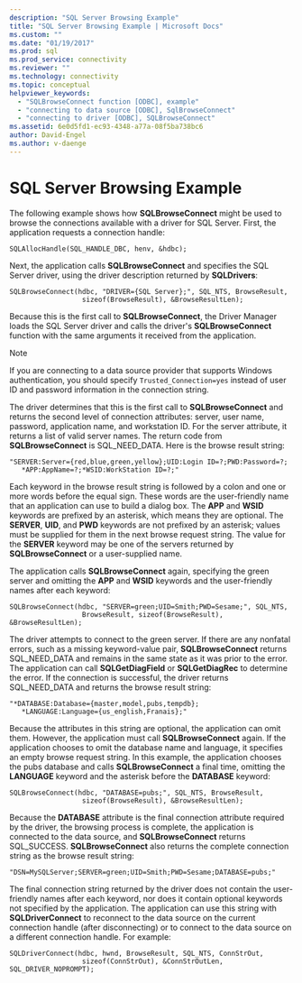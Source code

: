 ```yaml
---
description: "SQL Server Browsing Example"
title: "SQL Server Browsing Example | Microsoft Docs"
ms.custom: ""
ms.date: "01/19/2017"
ms.prod: sql
ms.prod_service: connectivity
ms.reviewer: ""
ms.technology: connectivity
ms.topic: conceptual
helpviewer_keywords: 
  - "SQLBrowseConnect function [ODBC], example"
  - "connecting to data source [ODBC], SqlBrowseConnect"
  - "connecting to driver [ODBC], SQLBrowseConnect"
ms.assetid: 6e0d5fd1-ec93-4348-a77a-08f5ba738bc6
author: David-Engel
ms.author: v-daenge
---
```

# SQL Server Browsing Example
The following example shows how **SQLBrowseConnect** might be used to browse the connections available with a driver for SQL Server. First, the application requests a connection handle:  
  
```  
SQLAllocHandle(SQL_HANDLE_DBC, henv, &hdbc);  
```  
  
 Next, the application calls **SQLBrowseConnect** and specifies the SQL Server driver, using the driver description returned by **SQLDrivers**:  
  
```  
SQLBrowseConnect(hdbc, "DRIVER={SQL Server};", SQL_NTS, BrowseResult,  
                  sizeof(BrowseResult), &BrowseResultLen);  
```  
  
 Because this is the first call to **SQLBrowseConnect**, the Driver Manager loads the SQL Server driver and calls the driver's **SQLBrowseConnect** function with the same arguments it received from the application.  
  
> [!NOTE]  
>  If you are connecting to a data source provider that supports Windows authentication, you should specify `Trusted_Connection=yes` instead of user ID and password information in the connection string.  
  
 The driver determines that this is the first call to **SQLBrowseConnect** and returns the second level of connection attributes: server, user name, password, application name, and workstation ID. For the server attribute, it returns a list of valid server names. The return code from **SQLBrowseConnect** is SQL_NEED_DATA. Here is the browse result string:  
  
```  
"SERVER:Server={red,blue,green,yellow};UID:Login ID=?;PWD:Password=?;  
   *APP:AppName=?;*WSID:WorkStation ID=?;"  
```  
  
 Each keyword in the browse result string is followed by a colon and one or more words before the equal sign. These words are the user-friendly name that an application can use to build a dialog box. The **APP** and **WSID** keywords are prefixed by an asterisk, which means they are optional. The **SERVER**, **UID**, and **PWD** keywords are not prefixed by an asterisk; values must be supplied for them in the next browse request string. The value for the **SERVER** keyword may be one of the servers returned by **SQLBrowseConnect** or a user-supplied name.  
  
 The application calls **SQLBrowseConnect** again, specifying the green server and omitting the **APP** and **WSID** keywords and the user-friendly names after each keyword:  
  
```  
SQLBrowseConnect(hdbc, "SERVER=green;UID=Smith;PWD=Sesame;", SQL_NTS,  
                  BrowseResult, sizeof(BrowseResult), &BrowseResultLen);  
```  
  
 The driver attempts to connect to the green server. If there are any nonfatal errors, such as a missing keyword-value pair, **SQLBrowseConnect** returns SQL_NEED_DATA and remains in the same state as it was prior to the error. The application can call **SQLGetDiagField** or **SQLGetDiagRec** to determine the error. If the connection is successful, the driver returns SQL_NEED_DATA and returns the browse result string:  
  
```  
"*DATABASE:Database={master,model,pubs,tempdb};  
   *LANGUAGE:Language={us_english,Franais};"  
```  
  
 Because the attributes in this string are optional, the application can omit them. However, the application must call **SQLBrowseConnect** again. If the application chooses to omit the database name and language, it specifies an empty browse request string. In this example, the application chooses the pubs database and calls **SQLBrowseConnect** a final time, omitting the **LANGUAGE** keyword and the asterisk before the **DATABASE** keyword:  
  
```  
SQLBrowseConnect(hdbc, "DATABASE=pubs;", SQL_NTS, BrowseResult,  
                  sizeof(BrowseResult), &BrowseResultLen);  
```  
  
 Because the **DATABASE** attribute is the final connection attribute required by the driver, the browsing process is complete, the application is connected to the data source, and **SQLBrowseConnect** returns SQL_SUCCESS. **SQLBrowseConnect** also returns the complete connection string as the browse result string:  
  
```  
"DSN=MySQLServer;SERVER=green;UID=Smith;PWD=Sesame;DATABASE=pubs;"  
```  
  
 The final connection string returned by the driver does not contain the user-friendly names after each keyword, nor does it contain optional keywords not specified by the application. The application can use this string with **SQLDriverConnect** to reconnect to the data source on the current connection handle (after disconnecting) or to connect to the data source on a different connection handle. For example:  
  
```  
SQLDriverConnect(hdbc, hwnd, BrowseResult, SQL_NTS, ConnStrOut,  
                  sizeof(ConnStrOut), &ConnStrOutLen, SQL_DRIVER_NOPROMPT);  
```
